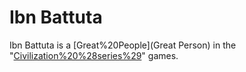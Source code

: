 # Ibn Battuta

Ibn Battuta is a [Great%20People](Great Person) in the "[Civilization%20%28series%29](Civilization)" games.